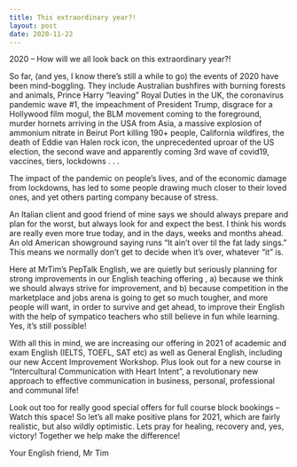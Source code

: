 ```yaml
---
title: This extraordinary year?!
layout: post	
date: 2020-11-22
---
```

2020 – How will we all look back on this extraordinary year?!

So far,  (and yes, I know there’s still a while to go) the events of 2020 have been mind-boggling. They include Australian bushfires  with burning forests and animals, Prince Harry “leaving” Royal Duties in the UK, the coronavirus pandemic wave #1, the impeachment of President Trump, disgrace for a Hollywood film mogul, the BLM movement coming to the foreground, murder hornets arriving in the USA from Asia, a massive explosion of ammonium nitrate in Beirut Port killing 190+ people, California wildfires, the death of Eddie van Halen rock icon, the unprecedented uproar of the US election, the second wave and apparently coming 3rd wave of covid19, vaccines, tiers, lockdowns . . . 

<!--more-->

The impact of the pandemic on people’s lives, and of the economic damage from lockdowns,  has led to some people drawing much closer to their loved ones, and yet others parting company because of stress.

An Italian client and good friend of mine says we should always prepare and plan for the worst, but always look for and expect the best. I think his words are really even more true today, and in the days,  weeks and months ahead. An old American showground saying runs “It ain’t over til the fat lady sings.” This means we normally don’t get to decide when it’s over, whatever “it” is.

Here at MrTim’s PepTalk English, we are quietly but seriously planning for strong improvements in our English teaching offering , a) because we think we should always strive for improvement, and b) because competition in the marketplace and jobs arena is going to get so much  tougher,  and more people will want, in order to survive and get ahead,  to improve their English with the help of sympatico teachers who still believe in fun while learning. Yes, it’s still possible!

With all this in mind, we are increasing our offering in 2021 of academic and exam English (IELTS, TOEFL, SAT etc) as well as General English, including our new Accent Improvement Workshop. Plus look out for a new course in “Intercultural Communication with Heart Intent”, a revolutionary new approach to effective communication in business, personal, professional and communal life!

Look out too for really good special offers for full course block bookings – Watch this space!
So let’s all make positive plans for 2021, which are fairly realistic, but also wildly optimistic. Lets pray  for healing, recovery and, yes,  victory! Together we help make the difference!

Your English friend,
Mr Tim
